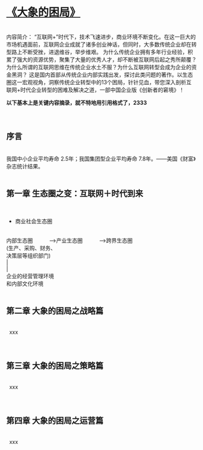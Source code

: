 # [《大象的困局》](https://item.jd.com/11876595.html?dist=jd)  
<br>  
内容简介：    
“互联网+”时代下，技术飞速进步，商业环境不断变化。在这一巨大的市场机遇面前，互联网企业成就了诸多创业神话，但同时，大多数传统企业却在转型路上不断受挫，进退维谷，举步维艰。
为什么传统企业拥有多年行业经验，积累了强大的资源优势，聚集了大量的优秀人才，却不断被互联网后起之秀所颠覆？为什么所谓的互联网思维在传统企业水土不服？为什么互联网转型会成为企业的资金黑洞？
这是国内首部从传统企业内部实践出发，探讨此类问题的著作。以生态圈这一宏观视角，洞察传统企业转型中的13个困局，针针见血，带您深入剖析互联网+时代企业转型的困难及解决之道，一部中国企业版《创新者的窘境》！
<br>    

**以下基本上是关键内容摘录，就不特地用引用格式了，2333**
<br>  
<br> 

## 序言
<br>  
我国中小企业平均寿命 2.5年；我国集团型企业平均寿命 7.8年。——美国《财富》杂志统计结果。
<br>  
<br> 

## 第一章 生态圈之变：互联网＋时代到来
<br>

- 商业社会生态圈
<br>
内部生态圈           ——>产业生态圈           ——>跨界生态圈
<br> 
(生产、采购、财务、
<br> 
决策层等组织部门)
<br> 
|
<br> 
|
<br> 
企业的经营管理环境
<br> 
和内部文化环境
<br>  
<br> 

## 第二章 大象的困局之战略篇
<br>  
xxx
<br>  
<br> 

## 第三章 大象的困局之策略篇
<br>  
xxx
<br>  
<br> 

## 第四章 大象的困局之运营篇
<br>  
xxx
<br>  
<br> 

